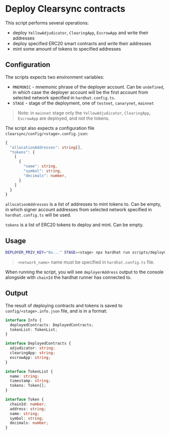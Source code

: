 # Deploy Clearsync contracts

This script performs several operations:

- deploy `YellowAdjudicator`, `ClearingApp`, `EscrowApp` and write their addresses
- deploy specified ERC20 smart contracts and write their addresses
- mint some amount of tokens to specified addresses

## Configuration

The scripts expects two environment variables:

- `MNEMONIC` - mnemonic phrase of the deployer account. Can be `undefined`, in which case the deployer account will be the first account from selected network specified in `hardhat.config.ts`.
- `STAGE` - stage of the deployment, one of `testnet`, `canarynet`, `mainnet`

> Note: in `mainnet` stage only the `YellowAdjudicator`, `ClearingApp`, `EscrowApp` are deployed, and not the tokens.

The script also expects a configuration file `clearsync/config/<stage>.config.json`:

```ts
{
  "allocationAddresses": string[],
  "tokens": {
    [
      {
        "name": string,
        "symbol": string,
        "decimals": number,
      }
    ]
  }
}
```

`allocationAddresses` is a list of addresses to mint tokens to. Can be empty, in which signer account addresses from selected network specified in `hardhat.config.ts` will be used.

`tokens` is a list of ERC20 tokens to deploy and mint. Can be empty.

## Usage

```bash
DEPLOYER_PRIV_KEY="0x..." STAGE=<stage> npx hardhat run scripts/deployClearsync.ts --network <network_name>
```

> `<network_name>` name must be specified in `hardhat.config.ts` file.

When running the script, you will see `deployerAddress` output to the console alongside with `chainId` the hardhat runner has connected to.

## Output

The result of deploying contracts and tokens is saved to `config/<stage>.info.json` file, and is in a format:

```ts
interface Info {
  deployedContracts: DeployedContracts;
  tokenList: TokenList;
}

interface DeployedContracts {
  adjudicator: string;
  clearingApp: string;
  escrowApp: string;
}

interface TokenList {
  name: string;
  timestamp: string;
  tokens: Token[];
}

interface Token {
  chainId: number;
  address: string;
  name: string;
  symbol: string;
  decimals: number;
}
```
